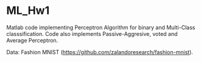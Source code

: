 # ML_Hw1

Matlab code implementing Perceptron Algorithm for binary and Multi-Class classsification.
Code also implements Passive-Aggresive, voted and Average Perceptron.


Data: Fashion MNIST (https://github.com/zalandoresearch/fashion-mnist).
